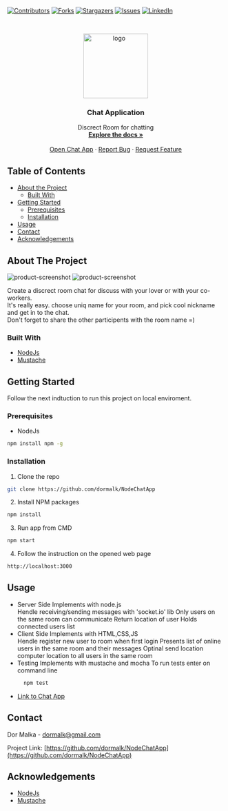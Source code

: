 <!--
*** Thanks for checking out this README Template. If you have a suggestion that would
*** make this better, please fork the repo and create a pull request or simply open
*** an issue with the tag "enhancement".
*** Thanks again! Now go create something AMAZING! :D
***
***
***
*** To avoid retyping too much info. Do a search and replace for the following:
*** github_username, repo, twitter_handle, email
-->





<!-- PROJECT SHIELDS -->
<!--
*** I'm using markdown "reference style" links for readability.
*** Reference links are enclosed in brackets [ ] instead of parentheses ( ).
*** See the bottom of this document for the declaration of the reference variables
*** for contributors-url, forks-url, etc. This is an optional, concise syntax you may use.
*** https://www.markdownguide.org/basic-syntax/#reference-style-links
-->
[![Contributors][contributors-shield]][contributors-url]
[![Forks][forks-shield]][forks-url]
[![Stargazers][stars-shield]][stars-url]
[![Issues][issues-shield]][issues-url]
[![LinkedIn][linkedin-shield]][linkedin-url]
<!--[![MIT License][license-shield]][license-url]-->



<!-- PROJECT LOGO -->
<br />
<p align="center">
  <a href="https://github.com/dormalk/NodeChatApp">
    <img src="https://i.imgur.com/mR1jiau.png" alt="logo" width="150" height="150"/>
  </a>

  <h3 align="center">Chat Application</h3>

  <p align="center">
    Discrect Room for chatting
    <br />
    <a href="https://github.com/dormalk/NodeChatApp"><strong>Explore the docs »</strong></a>
    <br />
    <br />
    <a href="https://obscure-tundra-27473.herokuapp.com/" target="_blank">Open Chat App</a>
    ·
    <a href="https://github.com/dormalk/NodeChatApp/issues">Report Bug</a>
    ·
    <a href="https://github.com/dormalk/NodeChatApp/issues">Request Feature</a>
  </p>
</p>



<!-- TABLE OF CONTENTS -->
## Table of Contents

* [About the Project](#about-the-project)
  * [Built With](#built-with)
* [Getting Started](#getting-started)
  * [Prerequisites](#prerequisites)
  * [Installation](#installation)
* [Usage](#usage)
* [Contact](#contact)
* [Acknowledgements](#acknowledgements)
<!--* [Contributing](#contributing)
* [Roadmap](#roadmap)
* [License](#license)-->



<!-- ABOUT THE PROJECT -->
## About The Project

![product-screenshot][product-screenshot1]
![product-screenshot][product-screenshot2]


Create a discrect room chat for discuss with your lover or with your co-workers.<br/>
It's really easy. choose uniq name for your room, and pick cool nickname and get in to the chat.<br/>
Don't forget to share the other participents with the room name =)

### Built With

  * [NodeJs](https://nodejs.org/en/)
  * [Mustache](https://github.com/janl/mustache.js/)



<!-- GETTING STARTED -->
## Getting Started

Follow the next indtuction to run this project on local enviroment.
### Prerequisites

* NodeJs
```sh
npm install npm -g
```

### Installation
 
1. Clone the repo
```sh
git clone https://github.com/dormalk/NodeChatApp
```
2. Install NPM packages
```sh
npm install
```
3. Run app from CMD
```sh
npm start
```
4. Follow the instruction on the opened web page
```sh
http://localhost:3000
```

<!-- USAGE EXAMPLES -->
## Usage
  - Server Side 
    Implements with node.js \
    Hendle receiving/sending messages with 'socket.io' lib
    Only users on the same room can communicate
    Return location of user
    Holds connected users list
  - Client Side
    Implements with HTML,CSS,JS \
    Hendle register new user to room when first login
    Presents list of online users in the same room and their messages
    Optinal send location computer location to all users in the same room
  - Testing
    Implements with mustache and mocha
    To run tests enter on command line
    ```sh
      npm test
    ```
  - <a href="https://obscure-tundra-27473.herokuapp.com/" target="_blank">Link to Chat App</a>
<!--_For more examples, please refer to the [Documentation](https://example.com)_-->



<!-- ROADMAP -->
<!--## Roadmap

See the [open issues](https://github.com/dormalk/NodeChatApp/issues) for a list of proposed features (and known issues).



CONTRIBUTING
## Contributing

Contributions are what make the open source community such an amazing place to be learn, inspire, and create. Any contributions you make are **greatly appreciated**.

1. Fork the Project
2. Create your Feature Branch (`git checkout -b feature/AmazingFeature`)
3. Commit your Changes (`git commit -m 'Add some AmazingFeature'`)
4. Push to the Branch (`git push origin feature/AmazingFeature`)
5. Open a Pull Request

-->

<!-- LICENSE
## License

Distributed under the MIT License. See `LICENSE` for more information.

-->

<!-- CONTACT -->
## Contact

Dor Malka - [dormalk@gmail.com](mailto:dormalk@gmail.com)

Project Link: [https://github.com/dormalk/NodeChatApp](https://github.com/dormalk/NodeChatApp)



<!-- ACKNOWLEDGEMENTS -->
## Acknowledgements

  * [NodeJs](https://nodejs.org/en/)
  * [Mustache](https://github.com/janl/mustache.js/)





<!-- MARKDOWN LINKS & IMAGES -->
<!-- https://www.markdownguide.org/basic-syntax/#reference-style-links -->
[contributors-shield]: https://img.shields.io/github/contributors/dormalk/NodeChatApp.svg?style=flat-square
[contributors-url]: https://github.com/dormalk/NodeChatApp/graphs/contributors
[forks-shield]: https://img.shields.io/github/forks/dormalk/NodeChatApp.svg?style=flat-square
[forks-url]: https://github.com/dormalk/NodeChatApp/network/members
[stars-shield]: https://img.shields.io/github/stars/dormalk/NodeChatApp.svg?style=flat-square
[stars-url]: https://github.com/dormalk/NodeChatApp/stargazers
[issues-shield]: https://img.shields.io/github/issues/dormalk/NodeChatApp.svg?style=flat-square
[issues-url]: https://github.com/dormalk/NodeChatApp/issues
[license-shield]: https://img.shields.io/github/license/dormalk/NodeChatApp.svg?style=flat-square
[license-url]: https://github.com/dormalk/NodeChatApp/blob/master/LICENSE.txt
[linkedin-shield]: https://img.shields.io/badge/-LinkedIn-black.svg?style=flat-square&logo=linkedin&colorB=555
[linkedin-url]: https://www.linkedin.com/in/dor-malka-444b94116/
[product-screenshot1]: https://i.imgur.com/xovoFwG.png
[product-screenshot2]: https://i.imgur.com/Vzlp38V.png
